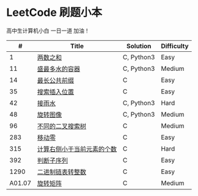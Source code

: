 # LeetCode 刷题小本

高中生计算机小白 一日一道 加油！

| #      | Title                                                        | Solution   | Difficulty |
| ----- | ----------------------------------------------------------- | --------- | --------- |
| 1      | [两数之和](https://leetcode-cn.com/problems/two-sum)         | C, Python3 | Easy       |
| 11     | [盛最多水的容器](https://leetcode-cn.com/problems/container-with-most-water) | C, Python3 | Medium     |
| 14     | [最长公共前缀](https://leetcode-cn.com/problems/longest-common-prefix) | C          | Easy       |
| 35     | [搜索插入位置](https://leetcode-cn.com/problems/search-insert-position) | C          | Easy       |
| 42     | [接雨水](https://leetcode-cn.com/problems/trapping-rain-water) | C, Python3 | Hard       |
| 48 | [旋转图像](https://leetcode-cn.com/problems/rotate-image) | C, Python3 | Medium |
| 96 | [不同的二叉搜索树](https://leetcode-cn.com/problems/unique-binary-search-trees) | C | Medium |
| 283 | [移动零](https://leetcode-cn.com/problems/move-zeroes) | C | Easy |
| 315 | [计算右侧小于当前元素的个数](https://leetcode-cn.com/problems/count-of-smaller-numbers-after-self) | C | Hard |
| 392 | [判断子序列](https://leetcode-cn.com/problems/is-subsequence) | C | Easy |
| 1290 | [二进制链表转整数](https://leetcode-cn.com/problems/convert-binary-number-in-a-linked-list-to-integer) | C | Easy |
| A01.07 | [旋转矩阵](https://leetcode-cn.com/problems/rotate-matrix-lcci) | C          | Medium     |
